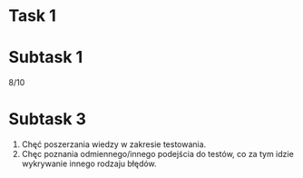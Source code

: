 <h1>Task 1<h1>


# Subtask 1
8/10

# Subtask 3
1) Chęć poszerzania wiedzy w zakresie testowania.
2) Chęc poznania odmiennego/innego podejścia do testów, co za tym idzie wykrywanie innego rodzaju błędów.
